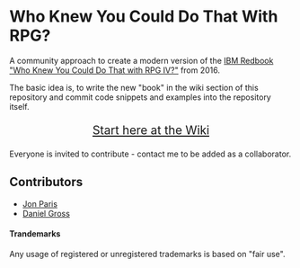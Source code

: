 # Who Knew You Could Do That With RPG?

A community approach to create a modern version of the 
[IBM Redbook "Who Knew You Could Do That with RPG IV?"](https://www.redbooks.ibm.com/redbooks/pdfs/sg245402.pdf)
from 2016.

The basic idea is, to write the new "book" in the wiki section of this repository 
and commit code snippets and examples into the repository itself.

<p align="center" style="font-size: 150%;">
<a href="https://github.com/qpgmr-de/WhoKnewYouCouldDoThatWithRPG/wiki">Start here at the Wiki</a>
</p>

Everyone is invited to contribute - contact me to be added as a collaborator.

## Contributors

- [Jon Paris](Jon.Paris@partner400.com)
- [Daniel Gross](daniel@qpgmr.de)

#### Trandemarks

Any usage of registered or unregistered trademarks is based on "fair use".
